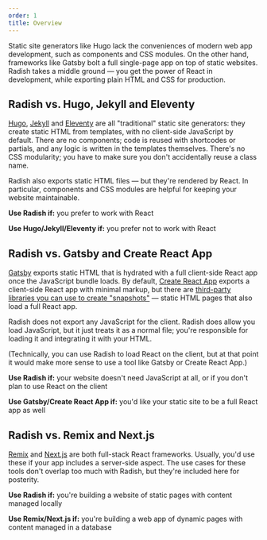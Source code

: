 ```yaml
---
order: 1
title: Overview
---
```


Static site generators like Hugo lack the conveniences of modern web app development, such as components and CSS modules. On the other hand, frameworks like Gatsby bolt a full single-page app on top of static websites. Radish takes a middle ground — you get the power of React in development, while exporting plain HTML and CSS for production.

## Radish vs. Hugo, Jekyll and Eleventy

[Hugo](https://gohugo.io/), [Jekyll](https://jekyllrb.com/) and [Eleventy](https://www.11ty.dev/) are all "traditional" static site generators: they create static HTML from templates, with no client-side JavaScript by default. There are no components; code is reused with shortcodes or partials, and any logic is written in the templates themselves. There's no CSS modularity; you have to make sure you don't accidentally reuse a class name.

Radish also exports static HTML files — but they're rendered by React. In particular, components and CSS modules are helpful for keeping your website maintainable.

**Use Radish if:** you prefer to work with React

**Use Hugo/Jekyll/Eleventy if:** you prefer not to work with React

## Radish vs. Gatsby and Create React App

[Gatsby](https://www.gatsbyjs.com) exports static HTML that is hydrated with a full client-side React app once the JavaScript bundle loads. By default, [Create React App](https://create-react-app.dev) exports a client-side React app with minimal markup, but there are [third-party libraries you can use to create "snapshots"](https://create-react-app.dev/docs/pre-rendering-into-static-html-files/) — static HTML pages that also load a full React app.

Radish does not export any JavaScript for the client. Radish does allow you load JavaScript, but it just treats it as a normal file; you're responsible for loading it and integrating it with your HTML.

(Technically, you can use Radish to load React on the client, but at that point it would make more sense to use a tool like Gatsby or Create React App.)

**Use Radish if:** your website doesn't need JavaScript at all, or if you don't plan to use React on the client

**Use Gatsby/Create React App if:** you'd like your static site to be a full React app as well

## Radish vs. Remix and Next.js

[Remix](https://remix.run) and [Next.js](https://nextjs.org) are both full-stack React frameworks. Usually, you'd use these if your app includes a server-side aspect. The use cases for these tools don't overlap too much with Radish, but they're included here for posterity.

**Use Radish if:** you're building a website of static pages with content managed locally

**Use Remix/Next.js if:** you're building a web app of dynamic pages with content managed in a database
